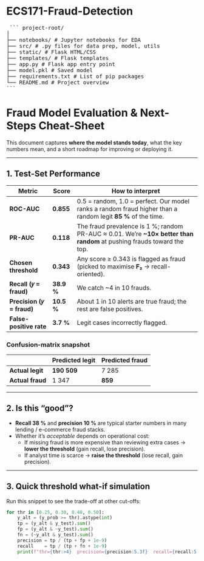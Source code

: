 # ECS171-Fraud-Detection

<pre> ``` project-root/ 
│ 
├── notebooks/ # Jupyter notebooks for EDA 
├── src/ # .py files for data prep, model, utils 
├── static/ # Flask HTML/CSS 
├── templates/ # Flask templates 
├── app.py # Flask app entry point 
├── model.pkl # Saved model 
├── requirements.txt # List of pip packages 
└── README.md # Project overview 
``` 
</pre>

# Fraud Model Evaluation & Next-Steps Cheat-Sheet  

This document captures **where the model stands today**, what the key numbers mean, and a short roadmap for improving or deploying it.  

---

## 1. Test-Set Performance  

| Metric | Score | How to interpret |
|--------|-------|------------------|
| **ROC-AUC** | **0.855** | 0.5 = random, 1.0 = perfect. Our model ranks a random fraud higher than a random legit **85 %** of the time. |
| **PR-AUC**  | **0.118** | The fraud prevalence is 1 %; random PR-AUC ≈ 0.01. We’re **~10× better than random** at pushing frauds toward the top. |
| **Chosen threshold** | **0.343** | Any score ≥ 0.343 is flagged as fraud (picked to maximise **F₂** → recall-oriented). |
| **Recall (𝑦 = fraud)** | **38.9 %** | We catch ~4 in 10 frauds. |
| **Precision (𝑦 = fraud)** | **10.5 %** | About 1 in 10 alerts are true fraud; the rest are false positives. |
| **False-positive rate** | **3.7 %** | Legit cases incorrectly flagged. |

### Confusion-matrix snapshot

|  | **Predicted legit** | **Predicted fraud** |
|---|--------------------|---------------------|
| **Actual legit** | **190 509** | 7 285 |
| **Actual fraud** | 1 347 | **859** |

---

## 2. Is this “good”?  

* **Recall 38 %** and **precision 10 %** are typical starter numbers in many lending / e-commerce fraud stacks.  
* Whether it’s *acceptable* depends on operational cost:  
  * If missing fraud is more expensive than reviewing extra cases → **lower the threshold** (gain recall, lose precision).  
  * If analyst time is scarce → **raise the threshold** (lose recall, gain precision).  

---

## 3. Quick threshold what-if simulation

Run this snippet to see the trade-off at other cut-offs:

```python
for thr in [0.25, 0.30, 0.40, 0.50]:
    y_alt = (y_prob >= thr).astype(int)
    tp = (y_alt & y_test).sum()
    fp = (y_alt & ~y_test).sum()
    fn = (~y_alt & y_test).sum()
    precision = tp / (tp + fp + 1e-9)
    recall    = tp / (tp + fn + 1e-9)
    print(f"thr={thr:>4}  precision={precision:5.3f}  recall={recall:5.3f}")
